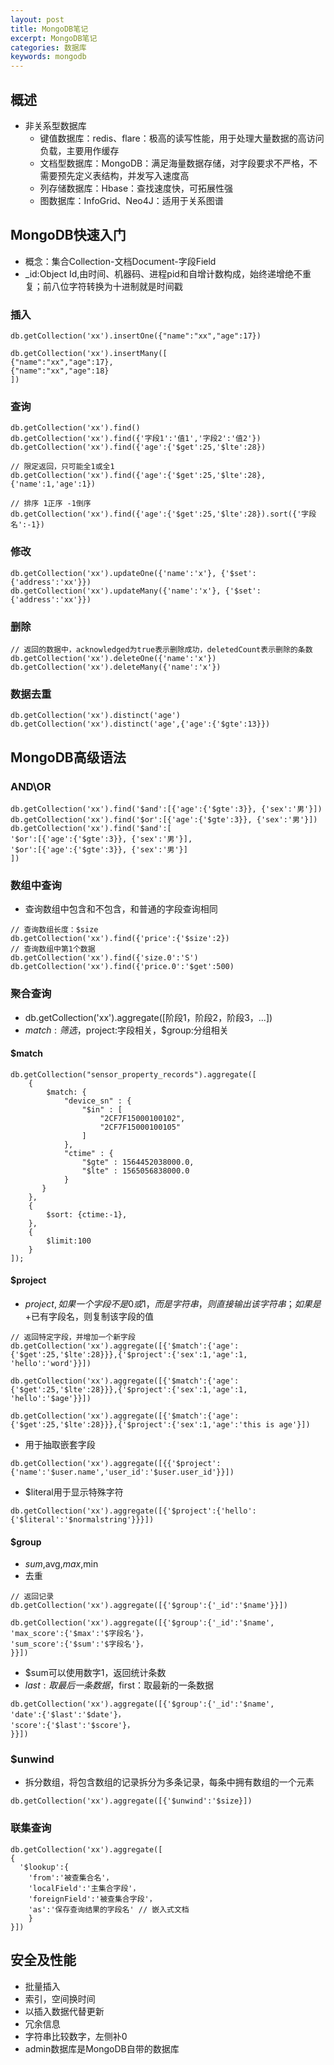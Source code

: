 ```yaml
---
layout: post
title: MongoDB笔记
excerpt: MongoDB笔记
categories: 数据库
keywords: mongodb
---
```

## 概述
- 非关系型数据库
    - 键值数据库：redis、flare：极高的读写性能，用于处理大量数据的高访问负载，主要用作缓存
    - 文档型数据库：MongoDB：满足海量数据存储，对字段要求不严格，不需要预先定义表结构，并发写入速度高
    - 列存储数据库：Hbase：查找速度快，可拓展性强
    - 图数据库：InfoGrid、Neo4J：适用于关系图谱

## MongoDB快速入门
- 概念：集合Collection-文档Document-字段Field
- _id:Object Id,由时间、机器码、进程pid和自增计数构成，始终递增绝不重复；前八位字符转换为十进制就是时间戳

### 插入
```
db.getCollection('xx').insertOne({"name":"xx","age":17})

db.getCollection('xx').insertMany([
{"name":"xx","age":17},
{"name":"xx","age":18}
])
```

### 查询


```
db.getCollection('xx').find()
db.getCollection('xx').find({'字段1':'值1','字段2':'值2'})
db.getCollection('xx').find({'age':{'$get':25,'$lte':28})

// 限定返回，只可能全1或全1
db.getCollection('xx').find({'age':{'$get':25,'$lte':28}, {'name':1,'age':1})

// 排序 1正序 -1倒序
db.getCollection('xx').find({'age':{'$get':25,'$lte':28}).sort({'字段名':-1})
```

### 修改

```
db.getCollection('xx').updateOne({'name':'x'}, {'$set':{'address':'xx'}})
db.getCollection('xx').updateMany({'name':'x'}, {'$set':{'address':'xx'}})
```
### 删除

```
// 返回的数据中，acknowledged为true表示删除成功，deletedCount表示删除的条数
db.getCollection('xx').deleteOne({'name':'x'})
db.getCollection('xx').deleteMany({'name':'x'})
```

### 数据去重

```
db.getCollection('xx').distinct('age')
db.getCollection('xx').distinct('age',{'age':{'$gte':13}})
```

## MongoDB高级语法
### AND\OR

```
db.getCollection('xx').find('$and':[{'age':{'$gte':3}}, {'sex':'男'}])
db.getCollection('xx').find('$or':[{'age':{'$gte':3}}, {'sex':'男'}])
db.getCollection('xx').find('$and':[
'$or':[{'age':{'$gte':3}}, {'sex':'男'}], 
'$or':[{'age':{'$gte':3}}, {'sex':'男'}]
])
```

### 数组中查询
- 查询数组中包含和不包含，和普通的字段查询相同

```
// 查询数组长度：$size
db.getCollection('xx').find({'price':{'$size':2})
// 查询数组中第1个数据
db.getCollection('xx').find({'size.0':'S')
db.getCollection('xx').find({'price.0':'$get':500)
```

### 聚合查询
- db.getCollection('xx').aggregate([阶段1，阶段2，阶段3，...])
- $match:筛选，$project:字段相关，$group:分组相关
#### $match

```
db.getCollection("sensor_property_records").aggregate([
	{
        $match: {
        	"device_sn" : {
        	    "$in" : [
        	        "2CF7F15000100102", 
        	        "2CF7F15000100105"
        	    ]
        	}, 
        	"ctime" : {
        	    "$gte" : 1564452038000.0, 
        	    "$lte" : 1565056838000.0
        	}
       }
	},
	{
    	$sort: {ctime:-1}, 
    },
    {
    	$limit:100
    }
]);
```
#### $project
- $project,如果一个字段不是0或1，而是字符串，则直接输出该字符串；如果是$+已有字段名，则复制该字段的值

```
// 返回特定字段，并增加一个新字段
db.getCollection('xx').aggregate([{'$match':{'age':{'$get':25,'$lte':28}}},{'$project':{'sex':1,'age':1, 'hello':'word'}}])

db.getCollection('xx').aggregate([{'$match':{'age':{'$get':25,'$lte':28}}},{'$project':{'sex':1,'age':1, 'hello':'$age'}}])

db.getCollection('xx').aggregate([{'$match':{'age':{'$get':25,'$lte':28}}},{'$project':{'sex':1,'age':'this is age'}])
```
- 用于抽取嵌套字段

```
db.getCollection('xx').aggregate([{{'$project':{'name':'$user.name','user_id':'$user.user_id'}}])
```
- $literal用于显示特殊字符

```
db.getCollection('xx').aggregate([{'$project':{'hello':{'$literal':'$normalstring'}}}])
```
#### $group
- $sum,$avg,$max,$min
- 去重

```
// 返回记录
db.getCollection('xx').aggregate([{'$group':{'_id':'$name'}}])

db.getCollection('xx').aggregate([{'$group':{'_id':'$name',
'max_score':{'$max':'$字段名'}，
'sum_score':{'$sum':'$字段名'}，
}}])

```
- $sum可以使用数字1，返回统计条数
- $last:取最后一条数据，$first：取最新的一条数据

```
db.getCollection('xx').aggregate([{'$group':{'_id':'$name',
'date':{'$last':'$date'}，
'score':{'$last':'$score'}，
}}])
```
### $unwind
- 拆分数组，将包含数组的记录拆分为多条记录，每条中拥有数组的一个元素

```
db.getCollection('xx').aggregate([{'$unwind':'$size}])
```
### 联集查询

```
db.getCollection('xx').aggregate([
{
  '$lookup':{
    'from':'被查集合名'，
    'localField':'主集合字段'，
    'foreignField':'被查集合字段'，
    'as':'保存查询结果的字段名' // 嵌入式文档
    }  
}])
```


## 安全及性能
- 批量插入
- 索引，空间换时间
- 以插入数据代替更新
- 冗余信息
- 字符串比较数字，左侧补0
- admin数据库是MongoDB自带的数据库

